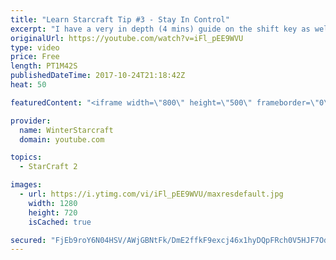 ```yaml
---
title: "Learn Starcraft Tip #3 - Stay In Control"
excerpt: "I have a very in depth (4 mins) guide on the shift key as well here https://www.youtube.com/watch?v=7x9pHr544oY"
originalUrl: https://youtube.com/watch?v=iFl_pEE9WVU
type: video
price: Free
length: PT1M42S
publishedDateTime: 2017-10-24T21:18:42Z
heat: 50

featuredContent: "<iframe width=\"800\" height=\"500\" frameborder=\"0\" src=\"https://www.youtube.com/embed/iFl_pEE9WVU\" allow=\"accelerometer; autoplay; encrypted-media; gyroscope; picture-in-picture\" allowfullscreen></iframe>"

provider:
  name: WinterStarcraft
  domain: youtube.com

topics:
  - StarCraft 2

images:
  - url: https://i.ytimg.com/vi/iFl_pEE9WVU/maxresdefault.jpg
    width: 1280
    height: 720
    isCached: true

secured: "FjEb9roY6N04HSV/AWjGBNtFk/DmE2ffkF9excj46x1hyDQpFRch0V5HJF7OdwXJqZGJHB4q44L8jSzByjrkROuM599vAwh7DFr5F7byJOAGc2jvx2X1Bpbio7qrJKNMpX3rIB6vc/Tw5VHz9x4gFW6TMk8+1TMTkcDM7AeVT5ApPQzSFmX2vTXIH4yv4N9LhIckleUhp8A1xJBlkxAlRLQkIyqkIq0vudtmCusxMtb7OjLZ1e3kmuPRVk0sYLtanNIi9XAtidF+e7pp1FAl5WgmhLy2h/4KOTFYvF4WelSizkh+gnEdIZNoUPh5JxQSKPZ1demKRN4IC4alX3Wvvhzou1ZaN/ttc6urWIvr3yi8E9r4zww08aBN7MLP1nOu4mXySc6WI/tWKdh2qFMr2qjCkdnht+NrlOQJsS2fTzs=;vI0VjdhlSCRoTBYs2EjU+A=="
---
```


